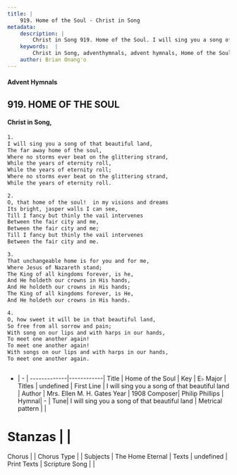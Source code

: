 ```yaml
---
title: |
    919. Home of the Soul - Christ in Song
metadata:
    description: |
        Christ in Song 919. Home of the Soul. I will sing you a song of that beautiful land, The far away home of the soul, Where no storms ever beat on the glittering strand, While the years of eternity roll, While the years of eternity roll; Where no storms ever beat on the glittering strand, While the years of eternity roll.
    keywords:  |
        Christ in Song, adventhymnals, advent hymnals, Home of the Soul, I will sing you a song of that beautiful land. 
    author: Brian Onang'o
---
```


#### Advent Hymnals
## 919. HOME OF THE SOUL
####  Christ in Song,

```txt
1.
I will sing you a song of that beautiful land,
The far away home of the soul,
Where no storms ever beat on the glittering strand,
While the years of eternity roll,
While the years of eternity roll;
Where no storms ever beat on the glittering strand,
While the years of eternity roll.

2.
O, that home of the soul!  in my visions and dreams
Its bright, jasper walls I can see,
Till I fancy but thinly the vail intervenes
Between the fair city and me,
Between the fair city and me;
Till I fancy but thinly the vail intervenes
Between the fair city and me.

3.
That unchangeable home is for you and for me,
Where Jesus of Nazareth stand;
The King of all kingdoms forever, is he,
And He holdeth our crowns in His hands,
And He holdeth our crowns in His hands;
The King of all kingdoms forever, is He,
And He holdeth our crowns in His hands.

4.
O, how sweet it will be in that beautiful land,
So free from all sorrow and pain;
With song on our lips and with harps in our hands,
To meet one another again!
To meet one another again!
With songs on our lips and with harps in our hands,
To meet one another again.



```

- |   -  |
-------------|------------|
Title | Home of the Soul |
Key | E♭ Major |
Titles | undefined |
First Line | I will sing you a song of that beautiful land |
Author | Mrs. Ellen M. H. Gates
Year | 1908
Composer| Philip Phillips |
Hymnal|  - |
Tune| I will sing you a song of that beautiful land |
Metrical pattern | |
# Stanzas |  |
Chorus |  |
Chorus Type |  |
Subjects | The Home Eternal |
Texts | undefined |
Print Texts | 
Scripture Song |  |
    
